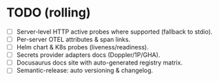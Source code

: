 # TODO (rolling)
- [ ] Server-level HTTP active probes where supported (fallback to stdio).
- [ ] Per-server OTEL attributes & span links.
- [ ] Helm chart & K8s probes (liveness/readiness).
- [ ] Secrets provider adapters docs (Doppler/1P/GHA).
- [ ] Docusaurus docs site with auto-generated registry matrix.
- [ ] Semantic-release: auto versioning & changelog.